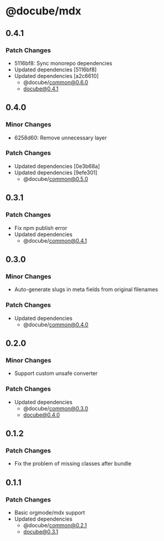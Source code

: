 # @docube/mdx

## 0.4.1

### Patch Changes

- 5116bf8: Sync monorepo dependencies
- Updated dependencies [5116bf8]
- Updated dependencies [a2c6610]
  - @docube/common@0.6.0
  - docube@0.4.1

## 0.4.0

### Minor Changes

- 6258d60: Remove unnecessary layer

### Patch Changes

- Updated dependencies [0e3b68a]
- Updated dependencies [9efe301]
  - @docube/common@0.5.0

## 0.3.1

### Patch Changes

- Fix npm publish error
- Updated dependencies
  - @docube/common@0.4.1

## 0.3.0

### Minor Changes

- Auto-generate slugs in meta fields from original filenames

### Patch Changes

- Updated dependencies
  - @docube/common@0.4.0

## 0.2.0

### Minor Changes

- Support custom unsafe converter

### Patch Changes

- Updated dependencies
  - @docube/common@0.3.0
  - docube@0.4.0

## 0.1.2

### Patch Changes

- Fix the problem of missing classes after bundle

## 0.1.1

### Patch Changes

- Basic orgmode/mdx support
- Updated dependencies
  - @docube/common@0.2.1
  - docube@0.3.1
